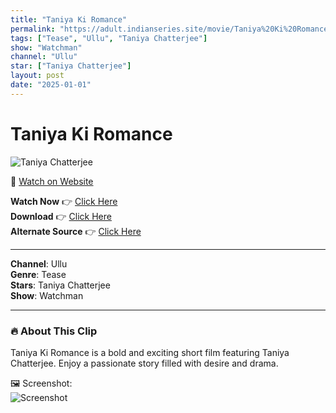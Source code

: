 ```yaml
---
title: "Taniya Ki Romance"
permalink: "https://adult.indianseries.site/movie/Taniya%20Ki%20Romance"
tags: ["Tease", "Ullu", "Taniya Chatterjee"]
show: "Watchman"
channel: "Ullu"
star: ["Taniya Chatterjee"]
layout: post
date: "2025-01-01"
---
```


# Taniya Ki Romance

![Taniya Chatterjee](https://shorts.desisins.com/wp-content/uploads/2024/08/Taniya-Chaterjee-Ki-Romance-Watchman-Ullu-DesiSins.com_.jpg)

🔗 [Watch on Website](https://adult.indianseries.site/movie/Taniya%20Ki%20Romance)

**Watch Now** 👉 [Click Here](https://adult.indianseries.site/movie/Taniya%20Ki%20Romance)  
**Download** 👉 [Click Here](https://adult.indianseries.site/movie/Taniya%20Ki%20Romance)  
**Alternate Source** 👉 [Click Here](https://adult.indianseries.site/movie/Taniya%20Ki%20Romance)

---

**Channel**: Ullu  
**Genre**: Tease  
**Stars**: Taniya Chatterjee  
**Show**: Watchman

---

### 🔥 About This Clip

Taniya Ki Romance is a bold and exciting short film featuring Taniya Chatterjee. Enjoy a passionate story filled with desire and drama.
 
🖼️ Screenshot:  
![Screenshot](https://shorts.desisins.com/wp-content/uploads/2024/08/Taniya-Chaterjee-Ki-Romance-Watchman-Ullu-DesiSins.com_.jpg)
